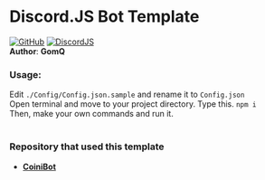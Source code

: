 # Discord.JS Bot Template 
[![GitHub](https://img.shields.io/github/license/monun/paper-sample)](https://www.gnu.org/licenses/gpl-3.0.html)
[![DiscordJS](https://img.shields.io/badge/Discord.JS-12.4.1-blueviolet)](https://discord.js.org)
<br/>
**Author**: **GomQ**
<br/>
### Usage: 
Edit ```./Config/Config.json.sample``` and rename it to `Config.json`<br/>
Open terminal and move to your project directory.
Type this. `npm i` <br/>
Then, make your own commands and run it.
<br/><br/>
### Repository that used this template
+ [**CoiniBot**](https://github.com/Gom0927/CoiniBot/)
